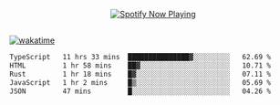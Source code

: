 

<p align="center">
  <a href="https://open.spotify.com/user/31ljmyymhthokwewwcd6dsdmvprm" target="_blank"><img src="https://novatorem-psi-rosy.vercel.app/api/spotify" alt="Spotify Now Playing"/></a>
</p>

##

[![wakatime](https://wakatime.com/badge/user/87646243-158a-4241-a3cb-668e1fa2dbb8.svg)](https://wakatime.com/@87646243-158a-4241-a3cb-668e1fa2dbb8)
<!--START_SECTION:waka-->

```txt
TypeScript   11 hrs 33 mins  ███████████████▓░░░░░░░░░   62.69 %
HTML         1 hr 58 mins    ██▓░░░░░░░░░░░░░░░░░░░░░░   10.71 %
Rust         1 hr 18 mins    █▓░░░░░░░░░░░░░░░░░░░░░░░   07.11 %
JavaScript   1 hr 2 mins     █▒░░░░░░░░░░░░░░░░░░░░░░░   05.69 %
JSON         47 mins         █░░░░░░░░░░░░░░░░░░░░░░░░   04.26 %
```

<!--END_SECTION:waka-->

